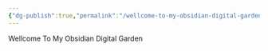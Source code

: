 ```yaml
---
{"dg-publish":true,"permalink":"/wellcome-to-my-obsidian-digital-garden/","tags":"gardenEntry","dgHomeLink":true,"dgPassFrontmatter":false}
---
```


Wellcome To My Obsidian Digital Garden